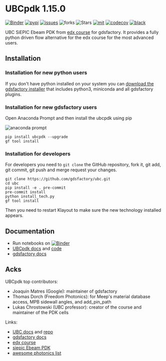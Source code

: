 # UBCpdk 1.15.0

[![Binder](https://mybinder.org/badge_logo.svg)](https://mybinder.org/v2/gh/gdsfactory/binder-sandbox/HEAD)
[![pypi](https://img.shields.io/pypi/v/ubcpdk)](https://pypi.org/project/ubcpdk/)
[![issues](https://img.shields.io/github/issues/gdsfactory/ubc)](https://github.com/gdsfactory/ubc/issues)
![forks](https://img.shields.io/github/forks/gdsfactory/ubc)
![Stars](https://img.shields.io/github/stars/gdsfactory/ubc)
[![mit](https://img.shields.io/github/license/gdsfactory/ubc)](https://choosealicense.com/licenses/mit/)
[![codecov](https://codecov.io/gh/gdsfactory/ubc/branch/main/graph/badge.svg?token=T3kCV2gYE9)](https://codecov.io/gh/gdsfactory/ubc)
[![black](https://img.shields.io/badge/code%20style-black-000000.svg)](https://github.com/psf/black)


UBC SiEPIC Ebeam PDK from [edx course](https://www.edx.org/course/silicon-photonics-design-fabrication-and-data-ana) for gdsfactory.
It provides a fully python driven flow alternative for the edx course for the most advanced users.


## Installation

### Installation for new python users


If you don't have python installed on your system you can [download the gdsfactory installer](https://github.com/gdsfactory/gdsfactory/releases) that includes python3, miniconda and all gdsfactory plugins.

### Installation for new gdsfactory users

Open Anaconda Prompt and then install the ubcpdk using pip

![anaconda prompt](https://i.imgur.com/Fyal5sT.png)


```
pip install ubcpdk --upgrade
gf tool install
```



### Installation for developers

For developers you need to `git clone` the GitHub repository, fork it, git add, git commit, git push and merge request your changes.

```
git clone https://github.com/gdsfactory/ubc.git
cd ubc
pip install -e . pre-commit
pre-commit install
python install_tech.py
gf tool install
```

Then you need to restart Klayout to make sure the new technology installed appears.

## Documentation

- Run notebooks on [![Binder](https://mybinder.org/badge_logo.svg)](https://mybinder.org/v2/gh/gdsfactory/binder-sandbox/HEAD)
- [UBCpdk docs](https://gdsfactory.github.io/ubc/) and [code](https://github.com/gdsfactory/ubc)
- [gdsfactory docs](https://gdsfactory.github.io/gdsfactory/)


## Acks

UBCpdk top contributors:

- Joaquin Matres (Google): maintainer of gdsfactory
- Thomas Dorch (Freedom Photonics): for Meep's material database access, MPB sidewall angles, and add_pin_path
- Lukas Chrostowski (UBC professor): creator of the course and maintainer of the PDK cells

Links:

- [UBC docs](https://gdsfactory.github.io/ubc/) and [repo](https://github.com/gdsfactory/ubc)
- [gdsfactory docs](https://gdsfactory.github.io/gdsfactory/)
- [edx course](https://www.edx.org/course/silicon-photonics-design-fabrication-and-data-ana)
- [siepic Ebeam PDK](https://github.com/lukasc-ubc/SiEPIC_EBeam_PDK)
- [awesome photonics list](https://github.com/joamatab/awesome_photonics)
